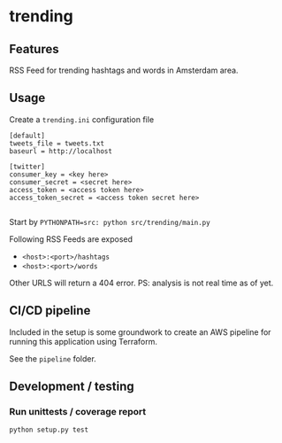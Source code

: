 # trending


## Features

RSS Feed for trending hashtags and words in Amsterdam area.

## Usage

Create a `trending.ini` configuration file
```
[default]
tweets_file = tweets.txt
baseurl = http://localhost

[twitter]
consumer_key = <key here>
consumer_secret = <secret here>
access_token = <access token here>
access_token_secret = <access token secret here>


```

Start by
`PYTHONPATH=src: python src/trending/main.py`

Following RSS Feeds are exposed
- `<host>:<port>/hashtags`
- `<host>:<port>/words`

Other URLS will return a 404 error.
PS: analysis is not real time as of yet.

## CI/CD pipeline
Included in the setup is some groundwork to create an AWS pipeline for running this application using Terraform.

See the `pipeline` folder.


## Development / testing

### Run unittests / coverage report
```
python setup.py test

```
